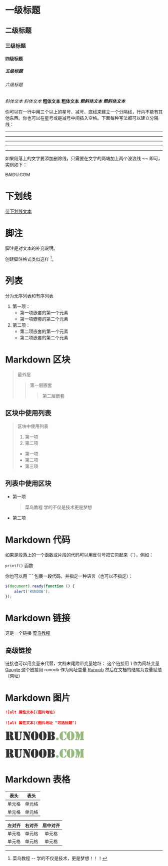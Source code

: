# 一级标题
## 二级标题
### 三级标题
#### 四级标题
##### 五级标题
###### 六级标题



*斜体文本*
_斜体文本_
**粗体文本**
__粗体文本__
***粗斜体文本***
___粗斜体文本___



你可以在一行中用三个以上的星号、减号、底线来建立一个分隔线，行内不能有其他东西。你也可以在星号或是减号中间插入空格。下面每种写法都可以建立分隔线：

***

* * *

*****

- - -

----------



如果段落上的文字要添加删除线，只需要在文字的两端加上两个波浪线 **~~** 即可，实例如下：

~~BAIDU.COM~~



# 下划线

<u>带下划线文本</u>



# 脚注

脚注是对文本的补充说明。

创建脚注格式类似这样 [^RUNOOB]。

[^RUNOOB]: 菜鸟教程 -- 学的不仅是技术，更是梦想！！！



# 列表

分为无序列表和有序列表

1. 第一项：
    - 第一项嵌套的第一个元素
    - 第一项嵌套的第二个元素
2. 第二项：
    - 第二项嵌套的第一个元素
    - 第二项嵌套的第二个元素

# Markdown 区块

> 最外层
> > 第一层嵌套
> >
> > > 第二层嵌套

## 区块中使用列表

> 区块中使用列表
> 1. 第一项
> 2. 第二项
> + 第一项
> + 第二项
> + 第三项

## 列表中使用区块

* 第一项
    > 菜鸟教程
    > 学的不仅是技术更是梦想
* 第二项

# Markdown 代码

如果是段落上的一个函数或片段的代码可以用反引号把它包起来（**`**），例如：

`printf()` 函数

你也可以用 **```** 包裹一段代码，并指定一种语言（也可以不指定）：

```javascript
$(document).ready(function () {
    alert('RUNOOB');
});
```

# Markdown 链接

这是一个链接 [菜鸟教程](https://www.runoob.com)

## 高级链接

链接也可以用变量来代替，文档末尾附带变量地址：
这个链接用 1 作为网址变量 [Google][1]
这个链接用 runoob 作为网址变量 [Runoob][runoob]
然后在文档的结尾为变量赋值（网址）

[1]: http://www.google.com/
[runoob]: http://www.runoob.com/

# Markdown 图片

```markdown
![alt 属性文本](图片地址)

![alt 属性文本](图片地址 "可选标题")
```

![RUNOOB 图标](picture\runoob-logo.png)

![RUNOOB 图标](picture\runoob-logo.png "RUNOOB")

# Markdown 表格

| 表头   | 表头   |
| ------ | ------ |
| 单元格 | 单元格 |
| 单元格 | 单元格 |

| 左对齐 | 右对齐 | 居中对齐 |
| :----- | -----: | :------: |
| 单元格 | 单元格 |  单元格  |
| 单元格 | 单元格 |  单元格  |